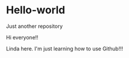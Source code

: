 # Hello-world
Just another repository

Hi everyone!!

Linda here. I'm just learning how to use Github!!!
